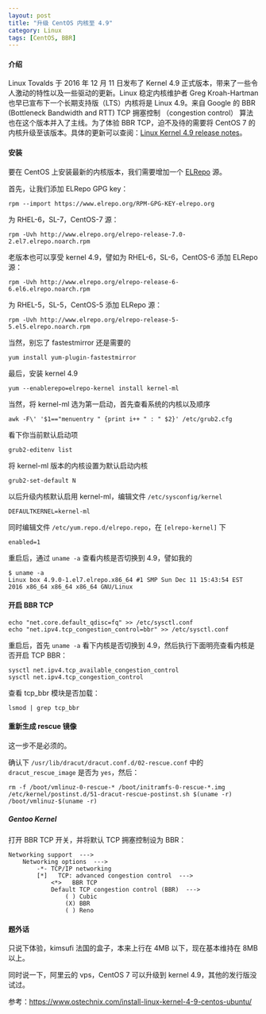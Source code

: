 ```yaml
---
layout: post
title: "升级 CentOS 内核至 4.9"
category: Linux
tags: [CentOS, BBR]
---
```


#### 介绍

Linux Tovalds 于 2016 年 12 月 11 日发布了 Kernel 4.9 正式版本，带来了一些令人激动的特性以及一些驱动的更新。Linux 稳定内核维护者 Greg Kroah-Hartman 也早已宣布下一个长期支持版（LTS）内核将是 Linux 4.9。来自 Google 的 BBR (Bottleneck Bandwidth and RTT) TCP 拥塞控制 （congestion control） 算法也在这个版本并入了主线。为了体验 BBR TCP，迫不及待的需要将 CentOS 7 的内核升级至该版本。具体的更新可以查阅：[Linux Kernel 4.9 release notes](https://lkml.org/lkml/2016/12/11/102)。

#### 安装

要在 CentOS 上安装最新的内核版本，我们需要增加一个 [ELRepo](http://elrepo.org/tiki/tiki-index.php) 源。

首先，让我们添加 ELRepo GPG key：

    rpm --import https://www.elrepo.org/RPM-GPG-KEY-elrepo.org

<!-- more -->

为 RHEL-6，SL-7，CentOS-7 源：

    rpm -Uvh http://www.elrepo.org/elrepo-release-7.0-2.el7.elrepo.noarch.rpm

老版本也可以享受 kernel 4.9，譬如为 RHEL-6，SL-6，CentOS-6 添加 ELRepo 源：

    rpm -Uvh http://www.elrepo.org/elrepo-release-6-6.el6.elrepo.noarch.rpm

为 RHEL-5，SL-5，CentOS-5 添加 ELRepo 源：

    rpm -Uvh http://www.elrepo.org/elrepo-release-5-5.el5.elrepo.noarch.rpm

当然，别忘了 fastestmirror 还是需要的

    yum install yum-plugin-fastestmirror

最后，安装 kernel 4.9

    yum --enablerepo=elrepo-kernel install kernel-ml

当然，将 kernel-ml 选为第一启动，首先查看系统的内核以及顺序

    awk -F\' '$1=="menuentry " {print i++ " : " $2}' /etc/grub2.cfg

看下你当前默认启动项

    grub2-editenv list

将 kernel-ml 版本的内核设置为默认启动内核

    grub2-set-default N

以后升级内核默认启用 kernel-ml，编辑文件 `/etc/sysconfig/kernel`

    DEFAULTKERNEL=kernel-ml

同时编辑文件 `/etc/yum.repo.d/elrepo.repo`，在 `[elrepo-kernel]` 下

    enabled=1

重启后，通过 `uname -a` 查看内核是否切换到 4.9，譬如我的

    $ uname -a
    Linux box 4.9.0-1.el7.elrepo.x86_64 #1 SMP Sun Dec 11 15:43:54 EST 2016 x86_64 x86_64 x86_64 GNU/Linux

#### 开启 BBR TCP

    echo "net.core.default_qdisc=fq" >> /etc/sysctl.conf
    echo "net.ipv4.tcp_congestion_control=bbr" >> /etc/sysctl.conf

重启后，首先 `uname -a` 看下内核是否切换到 4.9，然后执行下面明亮查看内核是否开启 TCP BBR：

    sysctl net.ipv4.tcp_available_congestion_control
    sysctl net.ipv4.tcp_congestion_control

查看 tcp_bbr 模块是否加载：

    lsmod | grep tcp_bbr

#### 重新生成 rescue 镜像

这一步不是必须的。

确认下 `/usr/lib/dracut/dracut.conf.d/02-rescue.conf` 中的 `dracut_rescue_image` 是否为 `yes`，然后：

    rm -f /boot/vmlinuz-0-rescue-* /boot/initramfs-0-rescue-*.img
    /etc/kernel/postinst.d/51-dracut-rescue-postinst.sh $(uname -r) /boot/vmlinuz-$(uname -r)

##### Gentoo Kernel

打开 BBR TCP 开关，并将默认 TCP 拥塞控制设为 BBR：

    Networking support  --->
        Networking options  --->
            -*- TCP/IP networking
            [*]   TCP: advanced congestion control  --->
                <*>   BBR TCP
                Default TCP congestion control (BBR)  --->
                    ( ) Cubic
                    (X) BBR
                    ( ) Reno

#### 题外话

只说下体验，kimsufi 法国的盒子，本来上行在 4MB 以下，现在基本维持在 8MB 以上。

同时说一下，阿里云的 vps，CentOS 7 可以升级到 kernel 4.9，其他的发行版没试过。

参考：<https://www.ostechnix.com/install-linux-kernel-4-9-centos-ubuntu/>
